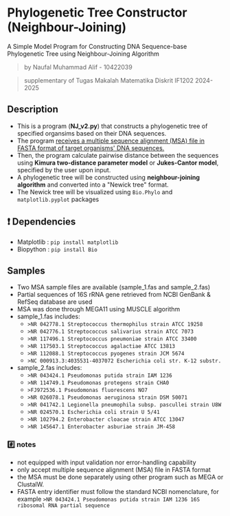 # Phylogenetic Tree Constructor (Neighbour-Joining)
A Simple Model Program for Constructing DNA Sequence-base Phylogenetic Tree using Neighbour-Joining Algorithm

> by Naufal Muhammad Alif - 10422039

> supplementary of Tugas Makalah Matematika Diskrit IF1202 2024-2025

## Description
+ This is a program (__NJ_v2.py__) that constructs a phylogenetic tree of specified organsims based on their DNA sequences. 
+ The program <ins>receives a multiple sequence alignment (MSA) file in FASTA format of target organisms' DNA sequences.</ins>
+ Then, the program calculate pairwise distance between the sequences using __Kimura two-distance parameter model__ or __Jukes-Cantor model__, specified by the user upon input.
+ A phylogenetic tree will be constructed using __neighbour-joining algorithm__ and converted into a "Newick tree" format.
+ The Newick tree will be visualized using `Bio.Phylo` and `matplotlib.pyplot` packages

## ❗ Dependencies
+ Matplotlib : `pip install matplotlib`
+ Biopython : `pip install Bio`

## Samples
+ Two MSA sample files are available (sample_1.fas and sample_2.fas)
+ Partial sequences of 16S rRNA gene retrieved from NCBI GenBank & RefSeq database are used
+ MSA was done through MEGA11 using MUSCLE algorithm
+ sample_1.fas includes:
  - `>NR 042778.1 Streptococcus thermophilus strain ATCC 19258`
  - `>NR 042776.1 Streptococcus salivarius strain ATCC 7073`
  - `>NR 117496.1 Streptococcus pneumoniae strain ATCC 33400`
  - `>NR 117503.1 Streptococcus agalactiae ATCC 13813`
  - `>NR 112088.1 Streptococcus pyogenes strain JCM 5674`
  - `>NC 000913.3:4035531-4037072 Escherichia coli str. K-12 substr.`
+ sample_2.fas includes:
  - `>NR 043424.1 Pseudomonas putida strain IAM 1236`
  - `>NR 114749.1 Pseudomonas protegens strain CHA0`
  - `>FJ972536.1 Pseudomonas fluorescens NO7`
  - `>NR 026078.1 Pseudomonas aeruginosa strain DSM 50071`
  - `>NR 041742.1 Legionella pneumophila subsp. pascullei strain U8W`
  - `>NR 024570.1 Escherichia coli strain U 5/41`
  - `>NR 102794.2 Enterobacter cloacae strain ATCC 13047`
  - `>NR 145647.1 Enterobacter asburiae strain JM-458`

### #️⃣ notes
+ not equipped with input validation nor error-handling capability
+ only accept multiple sequence alignment (MSA) file in FASTA format
+ the MSA must be done separately using other program such as MEGA or ClustalW.
+ FASTA entry identifier must follow the standard NCBI nomenclature, for example
`>NR 043424.1 Pseudomonas putida strain IAM 1236 16S ribosomal RNA partial sequence`
